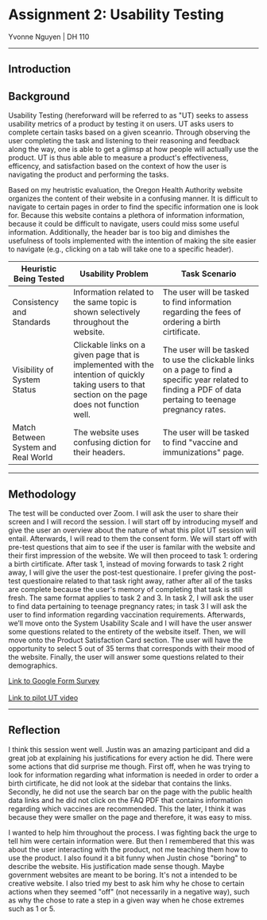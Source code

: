 # Assignment 2: Usability Testing

Yvonne Nguyen | DH 110

---------

## Introduction

## Background
Usability Testing (hereforward will be referred to as "UT) seeks to assess usability metrics of a product by testing it on users. UT asks users to complete certain tasks based on a given sceanrio. Through observing the user completing the task and listening to their reasoning and feedback along the way, one is able to get a glimsp at how people will actually use the product. UT is thus able able to measure a product's effectiveness, efficency, and satisfaction based on the context of how the user is navigating the product and performing the tasks. 

Based on my heutristic evaluation, the Oregon Health Authority website organizes the content of their website in a confusing manner. It is difficult to navigate to certain pages in order to find the specific information one is look for. Because this website contains a plethora of information information, because it could be difficult to navigate, users could miss some useful information. Additionally, the header bar is too big and dimishes the usefulness of tools implemented with the intention of making the site easier to navigate (e.g., clicking on a tab will take one to a specific header).  

Heuristic Being Tested | Usability Problem | Task Scenario 
----------------------- | ---------------- | -------------
Consistency and Standards | Information related to the same topic is shown selectively throughout the website. | The user will be tasked to find information regarding the fees of ordering a birth cirtificate. 
Visibility of System Status | Clickable links on a given page that is implemented with the intention of quickly taking users to that section on the page does not function well. | The user will be tasked to use the clickable links on a page to find a specific year related to finding a PDF of data pertaing to teenage pregnancy rates.
Match Between System and Real World | The website uses confusing diction for their headers. | The user will be tasked to find "vaccine and immunizations" page.

-----------

## Methodology 
The test will be conducted over Zoom. I will ask the user to share their screen and I will record the session. I will start off by introducing myself and give the user an overview about the nature of what this pilot UT session will entail. Afterwards, I will read to them the consent form. We will start off with pre-test questions that aim to see if the user is familar with the website and their first impression of the website. We will then proceed to task 1: ordering a birth cirtificate. After task 1, instead of moving forwards to task 2 right away, I will give the user the post-test questionaire. I prefer giving the post-test questionaire related to that task right away, rather after all of the tasks are complete because the user's memory of completing that task is still fresh. The same format applies to task 2 and 3. In task 2, I will ask the user to find data pertaining to teenage pregnancy rates; in task 3 I will ask the user to find information regarding vaccination requirements. Afterwards, we’ll move onto the System Usability Scale and I will have the user answer some questions related to the entirety of the website itself. Then, we will move onto the Product Satisfaction Card section. The user will have the opportunity to select 5 out of 35 terms that corresponds with their mood of the website. Finally, the user will answer some questions related to their demographics. 

[Link to Google Form Survey](https://forms.gle/WzkxJe9VGBUjPQrj7)<br><br>
[Link to pilot UT video](https://youtu.be/39V47T1Byto) 

------------

## Reflection

I think this session went well. Justin was an amazing participant and did a great job at explaining his justifications for every action he did. There were some actions that did surprise me though. First off, when he was trying to look for information regarding what information is needed in order to order a birth cirtificate, he did not look at the sidebar that contains the links. Secondly, he did not use the search bar on the page with the public health data links and he did not click on the FAQ PDF that contains information regarding which vaccines are recommended. This the later, I think it was because they were smaller on the page and therefore, it was easy to miss. 

I wanted to help him throughout the process. I was fighting back the urge to tell him were certain information were. But then I remembered that this was about the user interacting with the product, not me teaching them how to use the product. I also found it a bit funny when Justin chose "boring" to describe the website. His justification made sense though. Maybe government websites are meant to be boring. It's not a intended to be creative website. I also tried my best to ask him why he chose to certain actions when they seemed "off" (not necessarily in a negative way), such as why the chose to rate a step in a given way when he chose extremes such as 1 or 5. 
